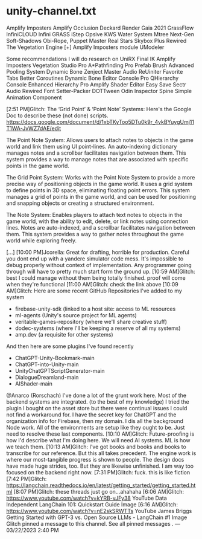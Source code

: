 
# unity-channel.txt

Amplify Imposters
Amplify Occlusion
Deckard Render
Gaia 2021
GrassFlow
InfiniCLOUD
Infini GRASS
iStep
Opsive
KWS Water System
Mtree
Next-Gen Soft-Shadows
Obi-Rope, Puppet Master
Real Stars Skybox Plus 
Rewired
The Vegetation Engine [+] Amplify Imposters module 
UModeler

Some recommendations I will do research on
UniRX
Final IK
Amplify Imposters
Vegetation Studio Pro
A*Pathfinding Pro
Prefab Brush
Advanced Pooling System
Dynamic Bone
Zenject
Master Audio
ReUiniter
Favorite Tabs
Better Coroutines
Dynamic Bone
Editor Console Pro
QHierarchy
Console Enhanced
Hierarchy Pro
Amplify Shader Editor
Easy Save
Sectr Audio
Rewired
Font Setter-Packer
DOTTween
Odin Inspector
Spine
Simple Animation Component
 
[2:51 PM]Glitch: The ‘Grid Point’ & ‘Point Note’ Systems: Here's the Google Doc to describe these (not done) scripts.
https://docs.google.com/document/d/1xbTKyToo5DTu0k9r_4vkBYuygUmj11T1WA-JvWZ7dAE/edit

The Point Note System:
Allows users to attach notes to objects in the game world and link them using UI point-lines. An auto-indexing dictionary manages notes and a scrollbar facilitates navigation between them. This system provides a way to manage notes that are associated with specific points in the game world.

The Grid Point System:
Works with the Point Note System to provide a more precise way of positioning objects in the game world. It uses a grid system to define points in 3D space, eliminating floating point errors. This system manages a grid of points in the game world, and can be used for positioning and snapping objects or creating a structured environment.

The Note System:
Enables players to attach text notes to objects in the game world, with the ability to edit, delete, or link notes using connection lines. Notes are auto-indexed, and a scrollbar facilitates navigation between them. This system provides a way to gather notes throughout the game world while exploring freely.

[...] 
[10:00 PM]Jcorella: Great for drafting, horrible for production.
Careful you dont end up with a yandere simulator code mess.
It's impossible to debug properly without context of implementation. Any programmer going through will have to pretty much start form the ground up.
[10:59 AM]Glitch: best I could manage without them being totally finished. proof will come when they're functional
[11:00 AM]Glitch: check the link above
[10:09 AM]Glitch: Here are some recent GitHub Repositories I've added to my system
- firebase-unity-sdk (linked to a host site: access to ML resources
- ml-agents (Unity's source project for ML agents)
- veritable-games-repository (where we'll share creative stuff)
- dodec-systems (where I'll be keeping a reserve of all my systems)
- amp.dev (a requisite for other systems)

And then here are some plugins I've found recently
- ChatGPT-Unity-Bookmark-main
- ChatGPT-into-Unity-main
- UnityChatGPTScriptGenerator-main
- DialogueDreamland-main
- AIShader-main

@Anarco (Rorschach) I've done a lot of the grunt work here. Most of the backend systems are integrated. (to the best of my knowledge) I tried the plugin I bought on the asset store but there were continual issues I could not find a workaround for. I have the secret key for ChatGPT and the organization info for Firebase, then my domain. I dis all the background Node work. All of the environments are setup like they ought to be. Just need to resolve these last components.
[10:10 AM]Glitch: Future-proofing is how I'd describe what I'm doing here. We will need AI systems. ML is how we teach them.
[10:13 AM]Glitch: I've got books and books and books to transcribe for our reference. But this all takes precedent. The engine work is where our most-tangible progress is shown to people. The design docs have made huge strides, too. But they are likewise unfinished. I am way too focused on the backend right now.
[7:31 PM]Glitch: fuck. this is like fiction
[7:42 PM]Glitch: https://langchain.readthedocs.io/en/latest/getting_started/getting_started.html
[8:07 PM]Glitch: these threads just go on...ahahaha
[6:06 AM]Glitch: https://www.youtube.com/watch?v=kYRB-vJFy38
YouTube
Data Independent
LangChain 101: Quickstart Guide
Image
[6:16 AM]Glitch: https://www.youtube.com/watch?v=nE2skSRWTTs
YouTube
James Briggs
Getting Started with GPT-3 vs. Open Source LLMs - LangChain #1
Image
Glitch
 pinned 
a message
 to this channel. See all 
pinned messages
.
 — 03/22/2023 2:40 PM

